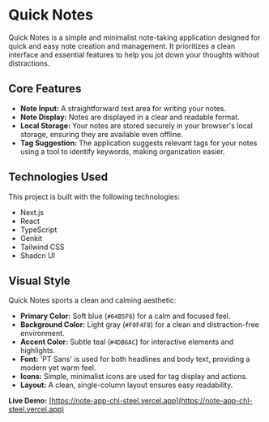 # Quick Notes

Quick Notes is a simple and minimalist note-taking application designed for quick and easy note creation and management. It prioritizes a clean interface and essential features to help you jot down your thoughts without distractions.

## Core Features

*   **Note Input:** A straightforward text area for writing your notes.
*   **Note Display:** Notes are displayed in a clear and readable format.
*   **Local Storage:** Your notes are stored securely in your browser's local storage, ensuring they are available even offline.
*   **Tag Suggestion:** The application suggests relevant tags for your notes using a tool to identify keywords, making organization easier.

## Technologies Used

This project is built with the following technologies:

*   Next.js
*   React
*   TypeScript
*   Genkit
*   Tailwind CSS
*   Shadcn UI

## Visual Style

Quick Notes sports a clean and calming aesthetic:

*   **Primary Color:** Soft blue (`#64B5F6`) for a calm and focused feel.
*   **Background Color:** Light gray (`#F0F4F8`) for a clean and distraction-free environment.
*   **Accent Color:** Subtle teal (`#4DB6AC`) for interactive elements and highlights.
*   **Font:** 'PT Sans' is used for both headlines and body text, providing a modern yet warm feel.
*   **Icons:** Simple, minimalist icons are used for tag display and actions.
*   **Layout:** A clean, single-column layout ensures easy readability.

**Live Demo:** [https://note-app-chl-steel.vercel.app](https://note-app-chl-steel.vercel.app)

